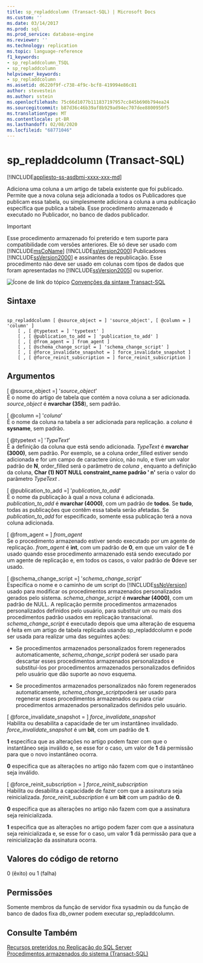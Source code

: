 ```yaml
---
title: sp_repladdcolumn (Transact-SQL) | Microsoft Docs
ms.custom: ''
ms.date: 03/14/2017
ms.prod: sql
ms.prod_service: database-engine
ms.reviewer: ''
ms.technology: replication
ms.topic: language-reference
f1_keywords:
- sp_repladdcolumn_TSQL
- sp_repladdcolumn
helpviewer_keywords:
- sp_repladdcolumn
ms.assetid: d6220f9f-c738-4f9c-bcf8-419994e86c81
author: stevestein
ms.author: sstein
ms.openlocfilehash: 75c66d1077b111837197957cc845b690b794ea24
ms.sourcegitcommit: b87d36c46b39af8b929ad94ec707dee8800950f5
ms.translationtype: MT
ms.contentlocale: pt-BR
ms.lasthandoff: 02/08/2020
ms.locfileid: "68771046"
---
```

# <a name="sp_repladdcolumn-transact-sql"></a>sp_repladdcolumn (Transact-SQL)
[!INCLUDE[appliesto-ss-asdbmi-xxxx-xxx-md](../../includes/appliesto-ss-asdbmi-xxxx-xxx-md.md)]

  Adiciona uma coluna a um artigo de tabela existente que foi publicado. Permite que a nova coluna seja adicionada a todos os Publicadores que publicam essa tabela, ou simplesmente adiciona a coluna a uma publicação específica que publica a tabela. Esse procedimento armazenado é executado no Publicador, no banco de dados publicador.  
  
> [!IMPORTANT]
>  Esse procedimento armazenado foi preterido e tem suporte para compatibilidade com versões anteriores. Ele só deve ser usado com [!INCLUDE[msCoName](../../includes/msconame-md.md)] [!INCLUDE[ssVersion2000](../../includes/ssversion2000-md.md)] Publicadores [!INCLUDE[ssVersion2000](../../includes/ssversion2000-md.md)] e assinantes de republicação. Esse procedimento não deve ser usado em colunas com tipos de dados que foram apresentadas no [!INCLUDE[ssVersion2005](../../includes/ssversion2005-md.md)] ou superior.  
  
 ![Ícone de link do tópico](../../database-engine/configure-windows/media/topic-link.gif "Ícone de link do tópico") [Convenções da sintaxe Transact-SQL](../../t-sql/language-elements/transact-sql-syntax-conventions-transact-sql.md)  
  
## <a name="syntax"></a>Sintaxe  
  
```  
  
sp_repladdcolumn [ @source_object = ] 'source_object', [ @column = ] 'column' ]  
    [ , [ @typetext = ] 'typetext' ]  
    [ , [ @publication_to_add = ] 'publication_to_add' ]  
    [ , [ @from_agent = ] from_agent ]  
    [ , [ @schema_change_script = ] 'schema_change_script' ]  
    [ , [ @force_invalidate_snapshot = ] force_invalidate_snapshot ]  
    [ , [ @force_reinit_subscription = ] force_reinit_subscription ]  
```  
  
## <a name="arguments"></a>Argumentos  
 [ @source_object =] '*source_object*'  
 É o nome do artigo de tabela que contém a nova coluna a ser adicionada. *source_object* é **nvarchar (358**), sem padrão.  
  
 [ @column =] '*coluna*'  
 É o nome da coluna na tabela a ser adicionada para replicação. a *coluna* é **sysname**, sem padrão.  
  
 [ @typetext =] '*TypeText*'  
 É a definição da coluna que está sendo adicionada. *TypeText* é **nvarchar (3000)**, sem padrão. Por exemplo, se a coluna order_filled estiver sendo adicionada e for um campo de caractere único, não nulo, e tiver um valor padrão de **N**, order_filled será o parâmetro de *coluna* , enquanto a definição da coluna, **Char (1) NOT NULL constraint_name padrão ' n'** seria o valor do parâmetro *TypeText* .  
  
 [ @publication_to_add =] '*publication_to_add*'  
 É o nome da publicação à qual a nova coluna é adicionada. *publication_to_add* é **nvarchar (4000)**, com um padrão de **todos**. Se **tudo**, todas as publicações que contêm essa tabela serão afetadas. Se *publication_to_add* for especificado, somente essa publicação terá a nova coluna adicionada.  
  
 [ @from_agent = ] *from_agent*  
 Se o procedimento armazenado estiver sendo executado por um agente de replicação. *from_agent* é **int**, com um padrão de **0**, em que um valor de **1** é usado quando esse procedimento armazenado está sendo executado por um agente de replicação e, em todos os casos, o valor padrão de **0**deve ser usado.  
  
 [ @schema_change_script =] '*schema_change_script*'  
 Especifica o nome e o caminho de um script do [!INCLUDE[ssNoVersion](../../includes/ssnoversion-md.md)] usado para modificar os procedimentos armazenados personalizados gerados pelo sistema. *schema_change_script* é **nvarchar (4000)**, com um padrão de NULL. A replicação permite procedimentos armazenados personalizados definidos pelo usuário, para substituir um ou mais dos procedimentos padrão usados em replicação transacional. *schema_change_script* é executado depois que uma alteração de esquema é feita em um artigo de tabela replicada usando sp_repladdcolumn e pode ser usada para realizar uma das seguintes ações:  
  
-   Se procedimentos armazenados personalizados forem regenerados automaticamente, *schema_change_script* poderá ser usado para descartar esses procedimentos armazenados personalizados e substituí-los por procedimentos armazenados personalizados definidos pelo usuário que dão suporte ao novo esquema.  
  
-   Se procedimentos armazenados personalizados não forem regenerados automaticamente, *schema_change_script*poderá ser usado para regenerar esses procedimentos armazenados ou para criar procedimentos armazenados personalizados definidos pelo usuário.  
  
 [ @force_invalidate_snapshot = ] *force_invalidate_snapshot*  
 Habilita ou desabilita a capacidade de ter um instantâneo invalidado. *force_invalidate_snapshot* é um **bit**, com um padrão de **1**.  
  
 **1** especifica que as alterações no artigo podem fazer com que o instantâneo seja inválido e, se esse for o caso, um valor de **1** dá permissão para que o novo instantâneo ocorra.  
  
 **0** especifica que as alterações no artigo não fazem com que o instantâneo seja inválido.  
  
 [ @force_reinit_subscription = ] *force_reinit_subscription*  
 Habilita ou desabilita a capacidade de fazer com que a assinatura seja reinicializada. *force_reinit_subscription* é um **bit** com um padrão de **0**.  
  
 **0** especifica que as alterações no artigo não fazem com que a assinatura seja reinicializada.  
  
 **1** especifica que as alterações no artigo podem fazer com que a assinatura seja reinicializada e, se esse for o caso, um valor **1** dá permissão para que a reinicialização da assinatura ocorra.  
  
## <a name="return-code-values"></a>Valores do código de retorno  
 0 (êxito) ou 1 (falha)  
  
## <a name="permissions"></a>Permissões  
 Somente membros da função de servidor fixa sysadmin ou da função de banco de dados fixa db_owner podem executar sp_repladdcolumn.  
  
## <a name="see-also"></a>Consulte Também  
 [Recursos preteridos no Replicação do SQL Server](../../relational-databases/replication/deprecated-features-in-sql-server-replication.md)   
 [Procedimentos armazenados do sistema &#40;Transact-SQL&#41;](../../relational-databases/system-stored-procedures/system-stored-procedures-transact-sql.md)  
  
  
